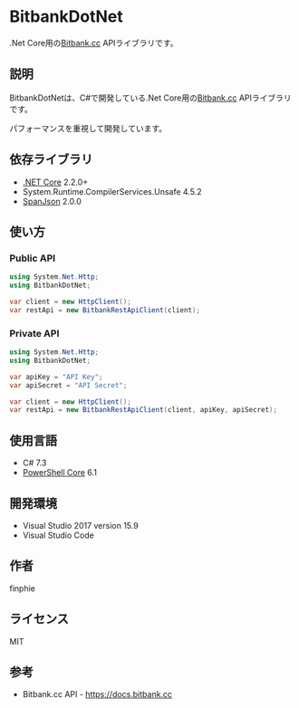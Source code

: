 # BitbankDotNet

.Net Core用の[Bitbank.cc](https://bitbank.cc) APIライブラリです。

## 説明

BitbankDotNetは、C#で開発している.Net Core用の[Bitbank.cc](https://bitbank.cc) APIライブラリです。

パフォーマンスを重視して開発しています。

## 依存ライブラリ

- [.NET Core](https://dotnet.microsoft.com/download) 2.2.0+
- System.Runtime.CompilerServices.Unsafe 4.5.2
- [SpanJson](https://github.com/Tornhoof/SpanJson) 2.0.0

## 使い方

### Public API

```cs
using System.Net.Http;
using BitbankDotNet;

var client = new HttpClient();
var restApi = new BitbankRestApiClient(client);
```

### Private API

```cs
using System.Net.Http;
using BitbankDotNet;

var apiKey = "API Key";
var apiSecret = "API Secret";

var client = new HttpClient();
var restApi = new BitbankRestApiClient(client, apiKey, apiSecret);
```

## 使用言語

- C# 7.3
- [PowerShell Core](https://github.com/PowerShell/PowerShell) 6.1

## 開発環境

- Visual Studio 2017 version 15.9
- Visual Studio Code

## 作者

finphie

## ライセンス

MIT

## 参考

- Bitbank.cc API - <https://docs.bitbank.cc>